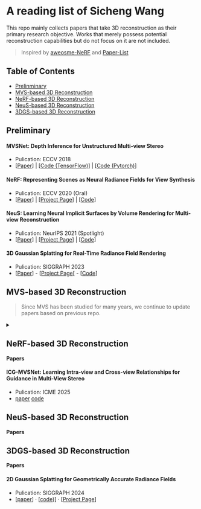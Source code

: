 # A reading list of Sicheng Wang

This repo mainly collects papers that take 3D reconstruction as their primary research objective. Works that merely possess potential reconstruction capabilities but do not focus on it are not included.

> Inspired by [aweosme-NeRF](https://github.com/awesome-NeRF/awesome-NeRF) and [Paper-List](https://github.com/YanjieZe/Paper-List?tab=readme-ov-file)


## Table of Contents
- [Prelinminary](#preliminary)
- [MVS-based 3D Reconstruction](#mvs-based-3d-reconstruction)
- [NeRF-based 3D Reconstruction](#nerf-based-3d-reconstruction)
- [NeuS-based 3D Reconstruction](#neus-based-3d-reconstruction)
- [3DGS-based 3D Reconstruction](#3dgs-based-3d-reconstruction)

## Preliminary

<summary><b></b></summary>


#### MVSNet: Depth Inference for Unstructured Multi-view Stereo  
- Pulication: ECCV 2018
- [[Paper](https://arxiv.org/pdf/1804.02505)] | [[Code (TensorFlow)](https://github.com/YoYo000/MVSNet)] | [[Code (Pytorch)](https://github.com/xy-guo/MVSNet_pytorch)]
  
#### NeRF: Representing Scenes as Neural Radiance Fields for View Synthesis
- Pulication: ECCV 2020 (Oral)
- [[Paper]([https://arxiv.org/pdf/1804.02505](https://arxiv.org/pdf/2003.08934))] | [[Project Page](https://www.matthewtancik.com/nerf)] | [[Code](https://github.com/bmild/nerf)]

#### NeuS: Learning Neural Implicit Surfaces by Volume Rendering for Multi-view Reconstruction
- Pulication: NeurIPS 2021 (Spotlight)
- [[Paper](https://arxiv.org/pdf/2106.10689)] | [[Project Page](https://lingjie0206.github.io/papers/NeuS/)] | [[Code](https://github.com/Totoro97/NeuS)]

#### 3D Gaussian Splatting for Real-Time Radiance Field Rendering
- Pulication: SIGGRAPH 2023
- [[Paper](https://repo-sam.inria.fr/fungraph/3d-gaussian-splatting/3d_gaussian_splatting_high.pdf)] - [[Project Page](https://repo-sam.inria.fr/fungraph/3d-gaussian-splatting/)[ - [[Code](https://github.com/graphdeco-inria/gaussian-splatting)]

</details>

## MVS-based 3D Reconstruction
> Since MVS has been studied for many years, we continue to update papers based on previous repo.
<details>
<summary><b></b></summary>

#### Before Papers  
- [Awesome-MVS](https://github.com/walsvid/Awesome-MVS)

#### ICG-MVSNet: Learning Intra-view and Cross-view Relationships for Guidance in Multi-View Stereo
- Pulication: ICME 2025
- [paper](https://arxiv.org/pdf/2503.21525) [code](https://github.com/YuhsiHu/ICG-MVSNet)

</details>


## NeRF-based 3D Reconstruction

<summary><b>Papers</b></summary>

#### ICG-MVSNet: Learning Intra-view and Cross-view Relationships for Guidance in Multi-View Stereo
- Pulication: ICME 2025
- [paper](https://arxiv.org/pdf/2503.21525) [code](https://github.com/YuhsiHu/ICG-MVSNet)

</details>

## NeuS-based 3D Reconstruction

<summary><b>Papers</b></summary>

</details>

## 3DGS-based 3D Reconstruction

<summary><b>Papers</b></summary>

#### 2D Gaussian Splatting for Geometrically Accurate Radiance Fields 
- Pulication: SIGGRAPH 2024
- [[paper]([https://arxiv.org/pdf/2503.21525](https://arxiv.org/pdf/2403.17888))] · [[code](https://github.com/hbb1/2d-gaussian-splatting))] · [[Project Page](https://niujinshuchong.github.io/gaussian-opacity-fields/)] 

</details>
